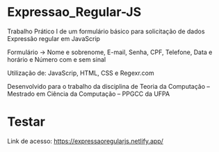 # Expressao_Regular-JS

Trabalho Prático I de um formulário básico para solicitação de dados 
Expressão regular em JavaScrip

Formulário -> Nome e sobrenome, E-mail, Senha, CPF, Telefone, Data e horário e Número com e sem sinal 

Utilização de: JavaScrip, HTML, CSS e Regexr.com 

Desenvolvido para o trabalho da disciplina de Teoria da Computação – Mestrado em Ciência da Computação – PPGCC da UFPA


# Testar
Link de acesso: https://expressaoregularjs.netlify.app/






